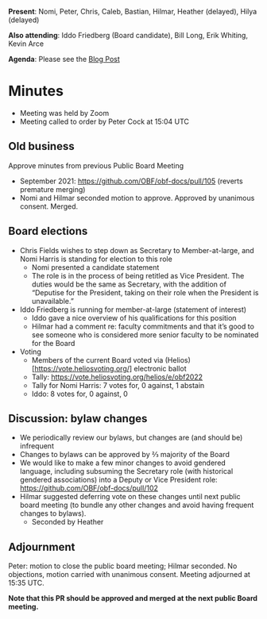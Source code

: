 **Present**: Nomi, Peter, Chris, Caleb, Bastian, Hilmar, Heather (delayed), Hilya (delayed)

**Also attending**: Iddo Friedberg (Board candidate), Bill Long, Erik Whiting, Kevin Arce

**Agenda**: Please see the [Blog Post](https://www.open-bio.org/2022/09/29/obf-public-board-meeting-2022-10-21/)

# Minutes
- Meeting was held by Zoom
- Meeting called to order by Peter Cock at 15:04 UTC

## Old business
Approve minutes from previous Public Board Meeting
- September 2021: https://github.com/OBF/obf-docs/pull/105 (reverts premature merging)
- Nomi and Hilmar seconded motion to approve. Approved by unanimous consent. Merged.

## Board elections
- Chris Fields wishes to step down as Secretary to Member-at-large, and Nomi Harris is standing for election to this role
  - Nomi presented a candidate statement 
  - The role is in the process of being retitled as Vice President. The duties would be the same as Secretary, with the addition of “Deputise for the President, taking on their role when the President is unavailable.”
- Iddo Friedberg is running for member-at-large (statement of interest)
  - Iddo gave a nice overview of his qualifications for this position
  - Hilmar had a comment re: faculty commitments and that it’s good to see someone who is considered more senior faculty to be nominated for the Board
- Voting
  - Members of the current Board voted via (Helios)[https://vote.heliosvoting.org/] electronic ballot
  - Tally: https://vote.heliosvoting.org/helios/e/obf2022
  - Tally for Nomi Harris: 7 votes for, 0 against, 1 abstain
  - Iddo: 8 votes for, 0 against, 0 

## Discussion: bylaw changes
- We periodically review our bylaws, but changes are (and should be) infrequent
- Changes to bylaws can be approved by ⅔ majority of the Board
- We would like to make a few minor changes to avoid gendered language, including subsuming the Secretary role (with historical gendered associations) into a Deputy or Vice President role: 
https://github.com/OBF/obf-docs/pull/102 
- Hilmar suggested deferring vote on these changes until next public board meeting (to bundle any other changes and avoid having frequent changes to bylaws).
  - Seconded by Heather

## Adjournment
Peter: motion to close the public board meeting; Hilmar seconded. No objections, motion carried with unanimous consent. Meeting adjourned at 15:35 UTC.

**Note that this PR should be approved and merged at the next public Board meeting.**
